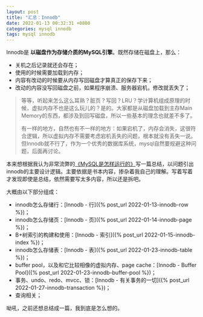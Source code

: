```yaml
---
layout: post
title: "汇总：Innodb"
date: 2022-01-13 00:32:31 +0800
categories: mysql innodb
tags: mysql innodb
---
```


Innodb是 **以磁盘作为存储介质的MySQL引擎**。既然存储在磁盘上，那么：
- 关机之后记录就还会存在；
- 使用的时候需要加载到内存；
- 内容有改动的时候要从内存写回磁盘才算真正的保存下来；
- 改动的内容没写回磁盘之前，如果程序崩溃、服务器宕机，修改就丢失了；

> 等等，听起来怎么这么耳熟？脏页？写回？LRU？学计算机组成原理的时候，虚拟内存不也是这么玩儿的？是的。大家都是从磁盘加载到主存Main Memory的东西，都涉及到回写磁盘，所以一些基本的理念也就差不多了。
> 
> 有一样的地方，自然也有不一样的地方：如果宕机了，内存会消失，这很符合逻辑，所以虚拟内存不需要考虑宕机丢失的问题，根本就没有丢失一说。但Innodb就不行了，作为一个优秀的数据库系统，mysql自然要规避这种问题，后面再讨论。

本来想根据我认为非常流弊的[《MySQL是怎样运行的》](https://book.douban.com/subject/35231266/)写一篇总结，以问题引出innodb的主要设计逻辑。主要依据是书本内容，掺杂着我自己的理解。写着写着才发现即使是总结，依然需要写太多内容，所以还是拆吧。

大概由以下部分组成：
- innodb怎么存储行：[Innodb - 行]({% post_url 2022-01-13-innodb-row %})；
- innodb怎么存储页：[Innodb - 页]({% post_url 2022-01-14-innodb-page %})；
- B+树索引的构建和使用：[Innodb - 索引]({% post_url 2022-01-15-innodb-index %})；
- innodb怎么存储表：[Innodb - 表]({% post_url 2022-01-23-innodb-table %})；
- buffer pool，以及和它比较相像的虚拟内存、page cache：[Innodb - Buffer Pool]({% post_url 2022-01-23-innodb-buffer-pool %})；
- 事务、undo、redo、mvcc、锁：[Innodb - 有关事务的一切]({% post_url 2022-01-27-innodb-transaction %})；
- 查询相关；

呦吼，之前还想总结成一篇，我到底是怎么想的。

